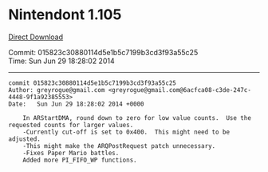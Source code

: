 # Nintendont 1.105
[Direct Download](./Nintendont.zip)

Commit: 015823c30880114d5e1b5c7199b3cd3f93a55c25  
Time: Sun Jun 29 18:28:02 2014   

-----

```
commit 015823c30880114d5e1b5c7199b3cd3f93a55c25
Author: greyrogue@gmail.com <greyrogue@gmail.com@6acfca08-c3de-247c-4448-9f1a92385553>
Date:   Sun Jun 29 18:28:02 2014 +0000

    In ARStartDMA, round down to zero for low value counts.  Use the requested counts for larger values.
    -Currently cut-off is set to 0x400.  This might need to be adjusted.
    -This might make the ARQPostRequest patch unnecessary.
    -Fixes Paper Mario battles.
    Added more PI_FIFO_WP functions.
```
